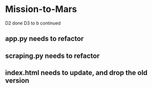 # Mission-to-Mars
D2 done
D3 to b continued

## app.py needs to refactor
## scraping.py needs to refactor
## index.html needs to update, and drop the old version
